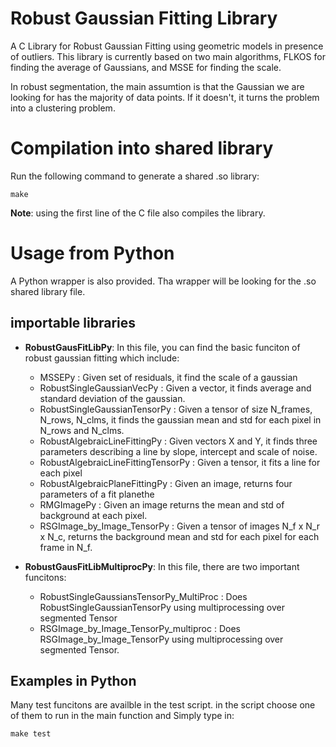 # Robust Gaussian Fitting Library #
A C Library for Robust Gaussian Fitting using geometric models in presence of outliers. This library is currently based on two main algorithms, FLKOS for finding the average of Gaussians, and MSSE for finding the scale.

In robust segmentation, the main assumtion is that the Gaussian we are looking for has the majority of data points. If it doesn't, it turns the problem into a clustering problem.

# Compilation into shared library #
Run the following command to generate a shared .so library:
```
make
```
**Note**: using the first line of the C file also compiles the library.
# Usage from Python #
A Python wrapper is also provided. Tha wrapper will be looking for the .so shared library file.

## importable libraries ##
* __RobustGausFitLibPy__: In this file, you can find the basic funciton of robust gaussian fitting which include:
	* MSSEPy : Given set of residuals, it find the scale of a gaussian
	* RobustSingleGaussianVecPy : Given a vector, it finds average and standard deviation of the gaussian.
	* RobustSingleGaussianTensorPy : Given a tensor of size N_frames, N_rows, N_clms, it finds the gaussian mean and std for each pixel in N_rows and N_clms.
	* RobustAlgebraicLineFittingPy : Given vectors X and Y, it finds three parameters describing a line by slope, intercept and scale of noise.
	* RobustAlgebraicLineFittingTensorPy : Given a tensor, it fits a line for each pixel
	* RobustAlgebraicPlaneFittingPy : Given an image, returns four parameters of a fit planethe
	* RMGImagePy : Given an image returns the mean and std of background at each pixel.
	* RSGImage_by_Image_TensorPy : Given a tensor of images N_f x N_r x N_c, returns the background mean and std for each pixel for each frame in N_f.

* __RobustGausFitLibMultiprocPy__: In this file, there are two important funcitons:
	* RobustSingleGaussiansTensorPy_MultiProc : Does RobustSingleGaussianTensorPy using multiprocessing over segmented Tensor
	* RSGImage_by_Image_TensorPy_multiproc : Does RSGImage_by_Image_TensorPy using multiprocessing over segmented Tensor.

## Examples in Python ##
Many test funcitons are availble in the test script. in the script choose one of them to run in the main function and Simply type in:
```
make test
```
